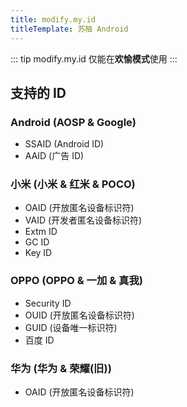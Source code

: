 ```yaml
---
title: modify.my.id
titleTemplate: 苏柚 Android
---
```


::: tip
modify.my.id 仅能在**欢愉模式**使用
:::

## 支持的 ID

### Android (AOSP & Google)

- SSAID (Android ID)
- AAID (广告 ID)

### 小米 (小米 & 红米 & POCO)

- OAID (开放匿名设备标识符)
- VAID (开发者匿名设备标识符)
- Extm ID
- GC ID
- Key ID

### OPPO (OPPO & 一加 & 真我)

- Security ID
- OUID (开放匿名设备标识符)
- GUID (设备唯一标识符)
- 百度 ID

### 华为 (华为 & 荣耀(旧))

- OAID (开放匿名设备标识符)
